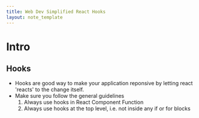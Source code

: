 ```yaml
---
title: Web Dev Simplified React Hooks
layout: note_template
---
```


# Intro

## Hooks

- Hooks are good way to make your application reponsive by letting react 'reacts' to the change itself.
- Make sure you follow the general guidelines
    1. Always use hooks in React Component Function
    2. Always use hooks at the top level, i.e. not inside any if or for blocks
